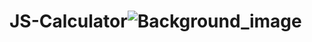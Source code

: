 # JS-Calculator![Background_image](https://user-images.githubusercontent.com/118300063/202854033-4ccc5776-c369-492b-990b-4bf975e435a2.jpg)
